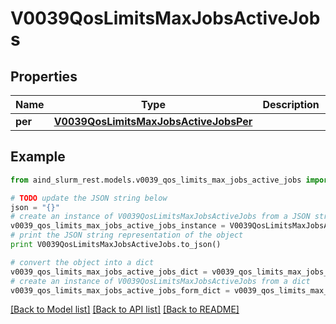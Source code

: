 # V0039QosLimitsMaxJobsActiveJobs


## Properties

Name | Type | Description | Notes
------------ | ------------- | ------------- | -------------
**per** | [**V0039QosLimitsMaxJobsActiveJobsPer**](V0039QosLimitsMaxJobsActiveJobsPer.md) |  | [optional] 

## Example

```python
from aind_slurm_rest.models.v0039_qos_limits_max_jobs_active_jobs import V0039QosLimitsMaxJobsActiveJobs

# TODO update the JSON string below
json = "{}"
# create an instance of V0039QosLimitsMaxJobsActiveJobs from a JSON string
v0039_qos_limits_max_jobs_active_jobs_instance = V0039QosLimitsMaxJobsActiveJobs.from_json(json)
# print the JSON string representation of the object
print V0039QosLimitsMaxJobsActiveJobs.to_json()

# convert the object into a dict
v0039_qos_limits_max_jobs_active_jobs_dict = v0039_qos_limits_max_jobs_active_jobs_instance.to_dict()
# create an instance of V0039QosLimitsMaxJobsActiveJobs from a dict
v0039_qos_limits_max_jobs_active_jobs_form_dict = v0039_qos_limits_max_jobs_active_jobs.from_dict(v0039_qos_limits_max_jobs_active_jobs_dict)
```
[[Back to Model list]](../README.md#documentation-for-models) [[Back to API list]](../README.md#documentation-for-api-endpoints) [[Back to README]](../README.md)


